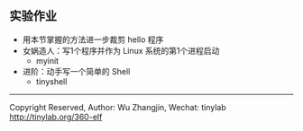 
## 实验作业

* 用本节掌握的方法进一步裁剪 hello 程序
* 女娲造人：写1个程序并作为 Linux 系统的第1个进程启动
    * myinit
* 进阶：动手写一个简单的 Shell
    * tinyshell

---
Copyright Reserved, Author: Wu Zhangjin, Wechat: tinylab
<http://tinylab.org/360-elf>
